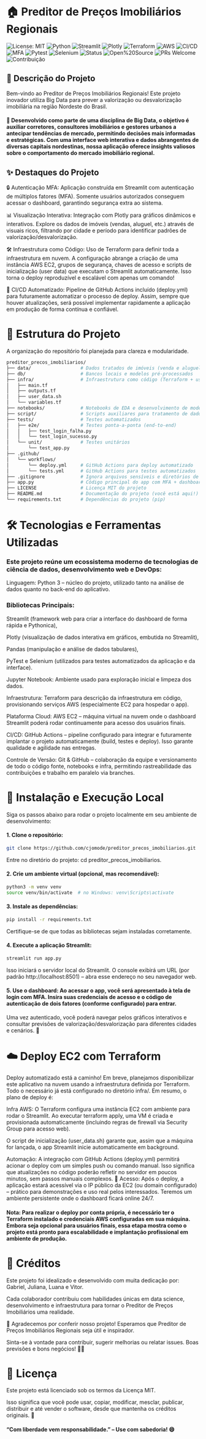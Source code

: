 # 🏠 Preditor de Preços Imobiliários Regionais

![License: MIT](https://img.shields.io/badge/License-MIT-green.svg)
![Python](https://img.shields.io/badge/Python-3.9+-blue?logo=python&logoColor=white)
![Streamlit](https://img.shields.io/badge/Built%20with-Streamlit-orange?logo=streamlit)
![Plotly](https://img.shields.io/badge/Charts-Plotly-lightgrey?logo=plotly)
![Terraform](https://img.shields.io/badge/Terraform-Used-5f43e9?logo=terraform&logoColor=white)
![AWS](https://img.shields.io/badge/AWS-EC2-informational?logo=amazon-aws&logoColor=white&color=232F3E)
![CI/CD](https://img.shields.io/github/actions/workflow/status/cjomode/preditor_precos_imobiliarios/deploy.yml?label=CI%2FCD&logo=github)
![MFA](https://img.shields.io/badge/🔐_MFA-Ativado-success)
![Pytest](https://img.shields.io/badge/Testes-Pytest-yellow?logo=pytest)
![Selenium](https://img.shields.io/badge/Testes%20UI-Selenium-43B02A?logo=selenium&logoColor=white)
![Status](https://img.shields.io/badge/Status-Finalizado-brightgreen)
![Open%20Source](https://img.shields.io/badge/Open%20Source-Yes-brightgreen)
![PRs Welcome](https://img.shields.io/badge/PRs-welcome-blue)
![Contribuição](https://img.shields.io/badge/Feito%20com%20💜%20por-Gabriel,%20Juliana,%20Luana%20e%20Vitor-blueviolet)



## 📖 Descrição do Projeto
Bem-vindo ao Preditor de Preços Imobiliários Regionais! Este projeto inovador utiliza Big Data para prever a valorização ou desvalorização imobiliária na região Nordeste do Brasil. 
#### 🎯 Desenvolvido como parte de uma disciplina de Big Data, o objetivo é auxiliar corretores, consultores imobiliários e gestores urbanos a antecipar tendências de mercado, permitindo decisões mais informadas e estratégicas. Com uma interface web interativa e dados abrangentes de diversas capitais nordestinas, nossa aplicação oferece insights valiosos sobre o comportamento do mercado imobiliário regional.

## ✨ Destaques do Projeto
   🔒 Autenticação MFA: Aplicação construída em Streamlit com autenticação de múltiplos fatores (MFA). Somente usuários autorizados conseguem acessar o dashboard, garantindo segurança extra ao sistema.
   
   📊 Visualização Interativa: Integração com Plotly para gráficos dinâmicos e interativos. Explore os dados de imóveis (vendas, aluguel, etc.) através de visuais ricos, filtrando por cidade e período para identificar padrões de valorização/desvalorização.
   
 🛠️ Infraestrutura como Código: Uso de Terraform para definir toda a infraestrutura em nuvem. A configuração abrange a criação de uma instância AWS EC2, grupos de segurança, chaves de acesso e scripts de inicialização (user data) que executam o Streamlit automaticamente. Isso torna o deploy reproduzível e escalável com apenas um comando!
  
  🚀 CI/CD Automatizado: Pipeline de GitHub Actions incluído (deploy.yml) para futuramente automatizar o processo de deploy. Assim, sempre que houver atualizações, será possível implementar rapidamente a aplicação em produção de forma contínua e confiável.

# 📁 Estrutura do Projeto
A organização do repositório foi planejada para clareza e modularidade. 
```bash
preditor_precos_imobiliarios/
├── data/                  # Dados tratados de imóveis (venda e aluguel)
├── db/                    # Bancos locais e modelos pré-processados
├── infra/                 # Infraestrutura como código (Terraform + user_data.sh)
│   ├── main.tf
│   ├── outputs.tf
│   ├── user_data.sh
│   └── variables.tf
├── notebooks/             # Notebooks de EDA e desenvolvimento de modelo
├── script/                # Scripts auxiliares para tratamento de dados e ML
├── tests/                 # Testes automatizados
│   ├── e2e/               # Testes ponta-a-ponta (end-to-end)
│   │   ├── test_login_falha.py
│   │   └── test_login_sucesso.py
│   └── unit/              # Testes unitários
│       └── test_app.py
├── .github/               
│   └── workflows/
│       └── deploy.yml     # GitHub Actions para deploy automatizado
│       └── tests.yml      # GitHub Actions para testes automatizados
├── .gitignore             # Ignora arquivos sensíveis e diretórios de build
├── app.py                 # Código principal do app com MFA + dashboard
├── LICENSE                # Licença MIT do projeto
├── README.md              # Documentação do projeto (você está aqui!)
└── requirements.txt       # Dependências do projeto (pip)

```
# 🛠️ Tecnologias e Ferramentas Utilizadas

### Este projeto reúne um ecossistema moderno de tecnologias de ciência de dados, desenvolvimento web e DevOps:

Linguagem: Python 3 – núcleo do projeto, utilizado tanto na análise de dados quanto no back-end do aplicativo.

### Bibliotecas Principais:

Streamlit (framework web para criar a interface do dashboard de forma rápida e Pythonica),

Plotly (visualização de dados interativa em gráficos, embutida no Streamlit),

Pandas (manipulação e análise de dados tabulares),

PyTest e Selenium (utilizados para testes automatizados da aplicação e da interface).

Jupyter Notebook: Ambiente usado para exploração inicial e limpeza dos dados.

Infraestrutura: Terraform para descrição da infraestrutura em código, provisionando serviços AWS (especialmente EC2 para hospedar o app).

Plataforma Cloud: AWS EC2 – máquina virtual na nuvem onde o dashboard Streamlit poderá rodar continuamente para acesso dos usuários finais.

CI/CD: GitHub Actions – pipeline configurado para integrar e futuramente implantar o projeto automaticamente (build, testes e deploy). Isso garante qualidade e agilidade nas entregas.

Controle de Versão: Git & GitHub – colaboração da equipe e versionamento de todo o código fonte, notebooks e infra, permitindo rastreabilidade das contribuições e trabalho em paralelo via branches.


# 🧭 Instalação e Execução Local

Siga os passos abaixo para rodar o projeto localmente em seu ambiente de desenvolvimento:

#### 1. Clone o repositório:
```bash
git clone https://github.com/cjomode/preditor_precos_imobiliarios.git
```
Entre no diretório do projeto: cd preditor_precos_imobiliarios.

#### 2. Crie um ambiente virtual (opcional, mas recomendável):
```bash
python3 -m venv venv
source venv/bin/activate  # no Windows: venv\Scripts\activate
```

#### 3. Instale as dependências:
```bash
pip install -r requirements.txt
```
Certifique-se de que todas as bibliotecas sejam instaladas corretamente.

#### 4. Execute a aplicação Streamlit:
```bash
streamlit run app.py
```
Isso iniciará o servidor local do Streamlit. O console exibirá um URL (por padrão http://localhost:8501) – abra esse endereço no seu navegador web.

#### 5. Use o dashboard: Ao acessar o app, você será apresentado à tela de login com MFA. Insira suas credenciais de acesso e o código de autenticação de dois fatores (conforme configurado) para entrar.
Uma vez autenticado, você poderá navegar pelos gráficos interativos e consultar previsões de valorização/desvalorização para diferentes cidades e cenários. 🎉

# ☁️ Deploy EC2 com Terraform

Deploy automatizado está a caminho! Em breve, planejamos disponibilizar este aplicativo na nuvem usando a infraestrutura definida por Terraform. Todo o necessário já está configurado no diretório infra/. Em resumo, o plano de deploy é:

Infra AWS: O Terraform configura uma instância EC2 com ambiente para rodar o Streamlit. Ao executar terraform apply, uma VM é criada e provisionada automaticamente (incluindo regras de firewall via Security Group para acesso web).

O script de inicialização (user_data.sh) garante que, assim que a máquina for lançada, o app Streamlit inicie automaticamente em background.

Automação: A integração com GitHub Actions (deploy.yml) permitirá acionar o deploy com um simples push ou comando manual. Isso significa que atualizações no código poderão refletir no servidor em poucos minutos, sem passos manuais complexos. 🚀
Acesso: Após o deploy, a aplicação estará acessível via o IP público da EC2 (ou domain configurado) – prático para demonstrações e uso real pelos interessados. Teremos um ambiente persistente onde o dashboard ficará online 24/7.

#### Nota: Para realizar o deploy por conta própria, é necessário ter o Terraform instalado e credenciais AWS configuradas em sua máquina. Embora seja opcional para usuários finais, essa etapa mostra como o projeto está pronto para escalabilidade e implantação profissional em ambiente de produção.

# 🙌 Créditos

Este projeto foi idealizado e desenvolvido com muita dedicação por: Gabriel, Juliana, Luana e Vitor.

Cada colaborador contribuiu com habilidades únicas em data science, desenvolvimento e infraestrutura para tornar o Preditor de Preços Imobiliários uma realidade.

💙 Agradecemos por conferir nosso projeto! Esperamos que Preditor de Preços Imobiliários Regionais seja útil e inspirador. 

Sinta-se à vontade para contribuir, sugerir melhorias ou relatar issues. Boas previsões e bons negócios! 👋😊

# 📄 Licença

Este projeto está licenciado sob os termos da Licença MIT.

Isso significa que você pode usar, copiar, modificar, mesclar, publicar, distribuir e até vender o software, desde que mantenha os créditos originais. 💖

 #### “Com liberdade vem responsabilidade.” – Use com sabedoria! 😄

